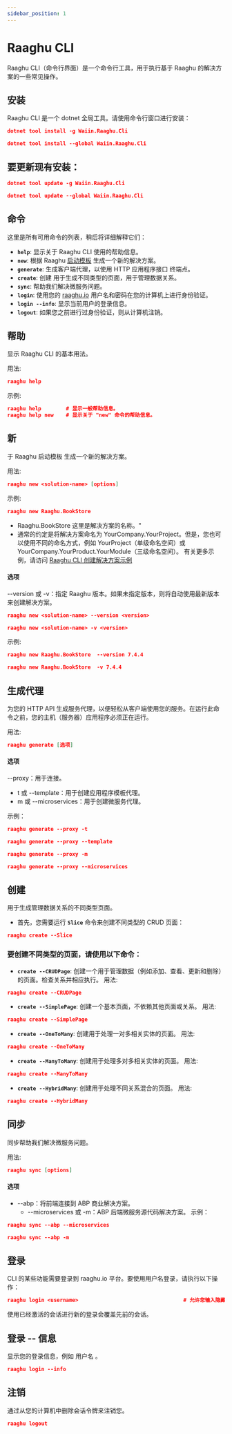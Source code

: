```yaml
---
sidebar_position: 1
---
```


# Raaghu CLI

Raaghu CLI（命令行界面）是一个命令行工具，用于执行基于 Raaghu 的解决方案的一些常见操作。

## 安装
Raaghu CLI 是一个 dotnet 全局工具。请使用命令行窗口进行安装：

````json
dotnet tool install -g Waiin.Raaghu.Cli
````
````json
dotnet tool install --global Waiin.Raaghu.Cli
````

## 要更新现有安装：

````json
dotnet tool update -g Waiin.Raaghu.Cli
````
````json
dotnet tool update --global Waiin.Raaghu.Cli
````


## 命令

这里是所有可用命令的列表，稍后将详细解释它们：

* **`help`**: 显示关于 Raaghu CLI 使用的帮助信息。
* **`new`**: 根据 Raaghu [启动模板](Startup-Templates/Index.md) 生成一个新的解决方案。
* **`generate`**: 生成客户端代理，以使用 HTTP 应用程序接口 终端点。
* **`create`**: 创建 用于生成不同类型的页面，用于管理数据关系。
* **`sync`**: 帮助我们解决微服务问题。
* **`login`**: 使用您的 [raaghu.io](https://raaghu.io/) 用户名和密码在您的计算机上进行身份验证。
* **`login --info`**: 显示当前用户的登录信息。
* **`logout`**: 如果您之前进行过身份验证，则从计算机注销。

## 帮助
显示 Raaghu CLI 的基本用法。

用法:

````json
raaghu help 
````

示例:

````json
raaghu help        # 显示一般帮助信息。
raaghu help new    # 显示关于 "new" 命令的帮助信息。
````


## 新
于 Raaghu 启动模板 生成一个新的解决方案。

用法:

````json
raaghu new <solution-name> [options]

````
示例:

````json
raaghu new Raaghu.BookStore 
````
* Raaghu.BookStore 这里是解决方案的名称。"
* 通常的约定是将解决方案命名为 YourCompany.YourProject。但是，您也可以使用不同的命名方式，例如 YourProject（单级命名空间）或 YourCompany.YourProduct.YourModule（三级命名空间）。
有关更多示例，请访问 [Raaghu CLI 创建解决方案示例](CLI-New-Command-Samples.md)

#### 选项
--version 或 -v：指定 Raaghu 版本。如果未指定版本，则将自动使用最新版本来创建解决方案。
````json
raaghu new <solution-name> --version <version>
````
````json
raaghu new <solution-name> -v <version>
````

示例:

````json
raaghu new Raaghu.BookStore  --version 7.4.4
````
````json
raaghu new Raaghu.BookStore  -v 7.4.4
````

## 生成代理
为您的 HTTP API 生成服务代理，以便轻松从客户端使用您的服务。在运行此命令之前，您的主机（服务器）应用程序必须正在运行。

用法:
```json
raaghu generate [选项]
```

#### 选项
--proxy：用于连接。
  - t 或 --template：用于创建应用程序模板代理。
  - m 或 --microservices：用于创建微服务代理。

示例：

```json
raaghu generate --proxy -t
``` 
```json
raaghu generate --proxy --template
``` 
```json
raaghu generate --proxy -m
```
```json
raaghu generate --proxy --microservices
```

## 创建

 用于生成管理数据关系的不同类型页面。 

- 首先，您需要运行 **`Slice`** 命令来创建不同类型的 CRUD 页面：
```json
raaghu create --Slice
```

### 要创建不同类型的页面，请使用以下命令：

* **`create --CRUDPage`**: 创建一个用于管理数据（例如添加、查看、更新和删除）的页面。检查关系并相应执行。
用法:
```json
raaghu create --CRUDPage
```
* **`create --SimplePage`**: 创建一个基本页面，不依赖其他页面或关系。
用法:

```json
raaghu create --SimplePage
```
* **`create --OneToMany`**: 创建用于处理一对多相关实体的页面。
用法:
```json
raaghu create --OneToMany
```
* **`create --ManyToMany`**: 创建用于处理多对多相关实体的页面。
用法:

```json
raaghu create --ManyToMany
```
* **`create --HybridMany`**: 创建用于处理不同关系混合的页面。
用法:
```json
raaghu create --HybridMany
```

## 同步

 同步帮助我们解决微服务问题。

 用法:
 ```json
raaghu sync [options]
```

#### 选项
- --abp：将前端连接到 ABP 商业解决方案。
   - --microservices 或 -m：ABP 后端微服务源代码解决方案。
示例：

```json
raaghu sync --abp --microservices
``` 
```json
raaghu sync --abp -m
```


## 登录
CLI 的某些功能需要登录到 raaghu.io 平台。要使用用户名登录，请执行以下操作：

````json
raaghu login <username>                                  # 允许您输入隐藏的密码
````
使用已经激活的会话进行新的登录会覆盖先前的会话。


## 登录 -- 信息
显示您的登录信息，例如 用户名 。

````json
raaghu login --info
````


## 注销
通过从您的计算机中删除会话令牌来注销您。

````json
raaghu logout
````
